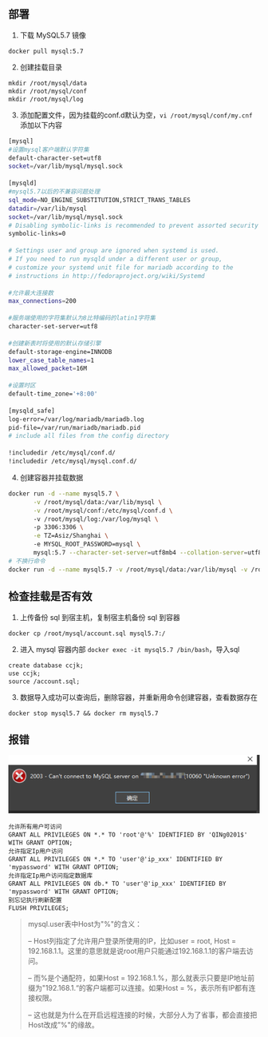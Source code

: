 ## 部署

1. 下载 MySQL5.7 镜像

```mysql5
docker pull mysql:5.7
```

2. 创建挂载目录

```
mkdir /root/mysql/data
mkdir /root/mysql/conf
mkdir /root/mysql/log
```

3. 添加配置文件，因为挂载的conf.d默认为空，`vi /root/mysql/conf/my.cnf` 添加以下内容

```bash
[mysql]
#设置mysql客户端默认字符集
default-character-set=utf8
socket=/var/lib/mysql/mysql.sock
 
[mysqld]
#mysql5.7以后的不兼容问题处理
sql_mode=NO_ENGINE_SUBSTITUTION,STRICT_TRANS_TABLES
datadir=/var/lib/mysql
socket=/var/lib/mysql/mysql.sock
# Disabling symbolic-links is recommended to prevent assorted security risks
symbolic-links=0
 
# Settings user and group are ignored when systemd is used.
# If you need to run mysqld under a different user or group,
# customize your systemd unit file for mariadb according to the
# instructions in http://fedoraproject.org/wiki/Systemd
 
#允许最大连接数
max_connections=200
 
#服务端使用的字符集默认为8比特编码的latin1字符集
character-set-server=utf8
 
#创建新表时将使用的默认存储引擎
default-storage-engine=INNODB
lower_case_table_names=1
max_allowed_packet=16M 
 
#设置时区
default-time_zone='+8:00'
 
[mysqld_safe]
log-error=/var/log/mariadb/mariadb.log
pid-file=/var/run/mariadb/mariadb.pid
# include all files from the config directory
 
!includedir /etc/mysql/conf.d/
!includedir /etc/mysql/mysql.conf.d/
```

4. 创建容器并挂载数据

```bash
docker run -d --name mysql5.7 \
       -v /root/mysql/data:/var/lib/mysql \
       -v /root/mysql/conf:/etc/mysql/conf.d \ 
       -v /root/mysql/log:/var/log/mysql \ 
       -p 3306:3306 \
       -e TZ=Asiz/Shanghai \ 
       -e MYSQL_ROOT_PASSWORD=mysql \ 
       mysql:5.7 --character-set-server=utf8mb4 --collation-server=utf8mb4_general_ci
# 不换行命令
docker run -d --name mysql5.7 -v /root/mysql/data:/var/lib/mysql -v /root/mysql/conf:/etc/mysql/conf.d -v /root/mysql/log:/var/log/mysql -p 3306:3306 -e TZ=Asiz/Shanghai -e MYSQL_ROOT_PASSWORD=mysql mysql:5.7 --character-set-server=utf8mb4 --collation-server=utf8mb4_general_ci
```

## 检查挂载是否有效

1. 上传备份 sql 到宿主机，复制宿主机备份 sql 到容器

```
docker cp /root/mysql/account.sql mysql5.7:/
```

2. 进入 mysql 容器内部 `docker exec -it mysql5.7 /bin/bash`，导入sql

```
create database ccjk;
use ccjk;
source /account.sql;
```

3. 数据导入成功可以查询后，删除容器，并重新用命令创建容器，查看数据存在

```
docker stop mysql5.7 && docker rm mysql5.7
```

## 报错
![2003错误](https://github.com/ZeroClian/picture/blob/master/img/20220726160414.png?raw=true)

```
允许所有用户可访问
GRANT ALL PRIVILEGES ON *.* TO 'root'@'%' IDENTIFIED BY 'QINg0201$' WITH GRANT OPTION;
允许指定Ip用户访问
GRANT ALL PRIVILEGES ON *.* TO 'user'@'ip_xxx' IDENTIFIED BY 'mypassword' WITH GRANT OPTION;
允许指定Ip用户访问指定数据库
GRANT ALL PRIVILEGES ON db.* TO 'user'@'ip_xxx' IDENTIFIED BY 'mypassword' WITH GRANT OPTION;
别忘记执行刷新配置
FLUSH PRIVILEGES;
```

> mysql.user表中Host为"%"的含义：
> 
> – Host列指定了允许用户登录所使用的IP，比如user = root, Host = 192.168.1.1。这里的意思就是说root用户只能通过192.168.1.1的客户端去访问。
> 
> – 而%是个通配符，如果Host = 192.168.1.%，那么就表示只要是IP地址前缀为"192.168.1.“的客户端都可以连接。如果Host = %，表示所有IP都有连接权限。
> 
> – 这也就是为什么在开启远程连接的时候，大部分人为了省事，都会直接把Host改成”%"的缘故。
